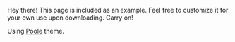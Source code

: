 <p class="message">
  Hey there! This page is included as an example. Feel free to customize it for your own use upon downloading. Carry on!
</p>

Using [Poole](https://github.com/poole/poole) theme.
